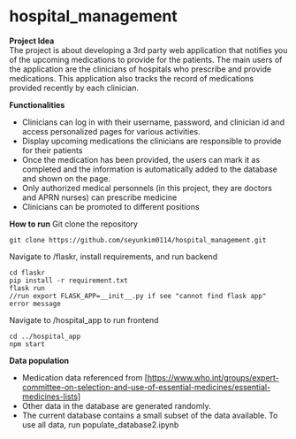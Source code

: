 # hospital_management

**Project Idea**  
The project is about developing a 3rd party web application that notifies you of the upcoming medications to provide for the patients. The main users of the application are the clinicians of hospitals who prescribe and provide medications. This application also tracks the record of medications provided recently by each clinician.

**Functionalities**  
* Clinicians can log in with their username, password, and clinician id and access personalized pages for various activities.  
* Display upcoming medications the clinicians are responsible to provide for their patients
* Once the medication has been provided, the users can mark it as completed and the information is automatically added to the database and shown on the page. 
* Only authorized medical personnels (in this project, they are doctors and APRN nurses) can prescribe medicine
* Clinicians can be promoted to different positions

**How to run**
Git clone the repository
```
git clone https://github.com/seyunkim0114/hospital_management.git
```

Navigate to /flaskr, install requirements, and run backend
```
cd flaskr
pip install -r requirement.txt
flask run 
//run export FLASK_APP=__init__.py if see "cannot find flask app" error message
```

Navigate to /hospital_app to run frontend
```
cd ../hospital_app
npm start
``` 

**Data population**
* Medication data referenced from [https://www.who.int/groups/expert-committee-on-selection-and-use-of-essential-medicines/essential-medicines-lists]
* Other data in the database are generated randomly.
* The current database contains a small subset of the data available. To use all data, run populate_database2.ipynb

